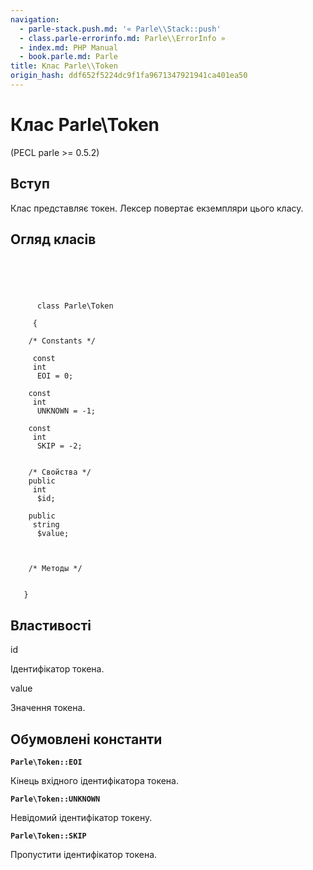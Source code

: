 ```yaml
---
navigation:
  - parle-stack.push.md: '« Parle\\Stack::push'
  - class.parle-errorinfo.md: Parle\\ErrorInfo »
  - index.md: PHP Manual
  - book.parle.md: Parle
title: Клас Parle\\Token
origin_hash: ddf652f5224dc9f1fa9671347921941ca401ea50
---
```

# Клас Parle\\Token

(PECL parle >= 0.5.2)

## Вступ

Клас представляє токен. Лексер повертає екземпляри цього класу.

## Огляд класів

```classsynopsis



    
     
      class Parle\Token
     
     {

    /* Constants */
    
     const
     int
      EOI = 0;

    const
     int
      UNKNOWN = -1;

    const
     int
      SKIP = -2;


    /* Свойства */
    public
     int
      $id;

    public
     string
      $value;



    /* Методы */
    
    
   }
```

## Властивості

id

Ідентифікатор токена.

value

Значення токена.

## Обумовлені константи

**`Parle\Token::EOI`**

Кінець вхідного ідентифікатора токена.

**`Parle\Token::UNKNOWN`**

Невідомий ідентифікатор токену.

**`Parle\Token::SKIP`**

Пропустити ідентифікатор токена.
